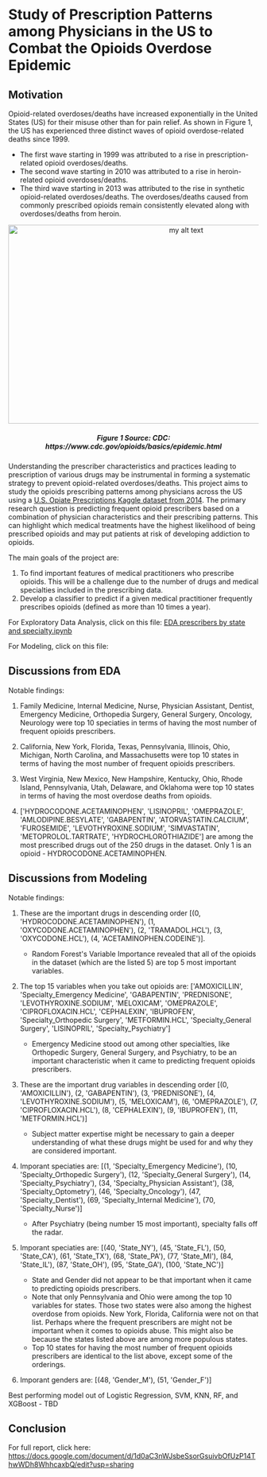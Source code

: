 # Study of Prescription Patterns among Physicians in the US to Combat the Opioids Overdose Epidemic

## Motivation
Opioid-related overdoses/deaths have increased exponentially in the United States (US) for their misuse other than for pain relief. As shown in Figure 1, the US has experienced three distinct waves of opioid overdose-related deaths since 1999. 
- The first wave starting in 1999 was attributed to a rise in prescription- related opioid overdoses/deaths. 
- The second wave starting in 2010 was attributed to a rise in heroin-related opioid overdoses/deaths. 
- The third wave starting in 2013 was attributed to the rise in synthetic opioid-related overdoses/deaths. The overdoses/deaths caused from commonly prescribed opioids remain consistently elevated along with overdoses/deaths from heroin.

<p align="center">
  <img src="https://www.cdc.gov/drugoverdose/images/3Wave_OverdoesDeathRates_LineGraph_2020-large.png" width="700" height="400" alt="my alt text"/>
</p>

<h5 align="center">Figure 1 Source: CDC: https://www.cdc.gov/opioids/basics/epidemic.html</h5>

Understanding the prescriber characteristics and practices leading to prescription of various drugs may be instrumental in forming a systematic strategy to prevent opioid-related overdoses/deaths. This project aims to study the opioids prescribing patterns among physicians across the US using a [U.S. Opiate Prescriptions Kaggle dataset from 2014](https://www.kaggle.com/datasets/apryor6/us-opiate-prescriptions). The primary research question is predicting frequent opioid prescribers based on a combination of physician characteristics and their prescribing patterns. This can highlight which medical treatments have the highest likelihood of being prescribed opioids and may put patients at risk of developing addiction to opioids.

The main goals of the project are:
1. To find important features of medical practitioners who prescribe opioids. This will be a challenge due to the number of drugs and medical specialties included in the prescribing data.
2. Develop a classifier to predict if a given medical practitioner frequently prescribes opioids (defined as more than 10 times a year).

For Exploratory Data Analysis, click on this file: [EDA prescribers by state and specialty.ipynb](https://github.com/djeong95/Opioids-Prescription-Pattern-Analysis/blob/main/EDA%20prescribers%20by%20state%20and%20specialty.ipynb)

For Modeling, click on this file:

## Discussions from EDA

Notable findings:
1. Family Medicine, Internal Medicine, Nurse, Physician Assistant, Dentist, Emergency Medicine, Orthopedia Surgery, General Surgery, Oncology, Neurology were top 10 speciaties in terms of having the most number of frequent opioids prescribers.

2. California, New York, Florida, Texas, Pennsylvania, Illinois, Ohio, Michigan, North Carolina, and Massachusetts were top 10 states in terms of having the most number of frequent opioids prescribers.

3. West Virginia, New Mexico, New Hampshire, Kentucky, Ohio, Rhode Island, Pennsylvania, Utah, Delaware, and Oklahoma were top 10 states in terms of having the most overdose deaths from opioids.

4. ['HYDROCODONE.ACETAMINOPHEN', 'LISINOPRIL', 'OMEPRAZOLE', 'AMLODIPINE.BESYLATE', 'GABAPENTIN', 'ATORVASTATIN.CALCIUM', 'FUROSEMIDE', 'LEVOTHYROXINE.SODIUM', 'SIMVASTATIN', 'METOPROLOL.TARTRATE', 'HYDROCHLOROTHIAZIDE'] are among the most prescribed drugs out of the 250 drugs in the dataset. Only 1 is an opioid - HYDROCODONE.ACETAMINOPHEN.

## Discussions from Modeling

Notable findings:
1. These are the important drugs in descending order [(0, 'HYDROCODONE.ACETAMINOPHEN'), (1, 'OXYCODONE.ACETAMINOPHEN'), (2, 'TRAMADOL.HCL'), (3, 'OXYCODONE.HCL'), (4, 'ACETAMINOPHEN.CODEINE')]. 
    * Random Forest's Variable Importance revealed that all of the opioids in the dataset (which are the listed 5) are top 5 most important variables.
2. The top 15 variables when you take out opioids are: ['AMOXICILLIN', 'Specialty_Emergency Medicine', 'GABAPENTIN', 'PREDNISONE', 'LEVOTHYROXINE.SODIUM', 'MELOXICAM', 'OMEPRAZOLE', 'CIPROFLOXACIN.HCL', 'CEPHALEXIN', 'IBUPROFEN', 'Specialty_Orthopedic Surgery', 'METFORMIN.HCL', 'Specialty_General Surgery', 'LISINOPRIL', 'Specialty_Psychiatry']
    * Emergency Medicine stood out among other specialties, like Orthopedic Surgery, General Surgery, and Psychiatry, to be an important characteristic when it came to predicting frequent opioids prescribers. 

3. These are the important drug variables in descending order [(0, 'AMOXICILLIN'), (2, 'GABAPENTIN'), (3, 'PREDNISONE'), (4, 'LEVOTHYROXINE.SODIUM'), (5, 'MELOXICAM'), (6, 'OMEPRAZOLE'), (7, 'CIPROFLOXACIN.HCL'), (8, 'CEPHALEXIN'), (9, 'IBUPROFEN'), (11, 'METFORMIN.HCL')]
    * Subject matter expertise might be necessary to gain a deeper understanding of what these drugs might be used for and why they are considered important.

4. Imporant speciaties are:  [(1, 'Specialty_Emergency Medicine'), (10, 'Specialty_Orthopedic Surgery'), (12, 'Specialty_General Surgery'), (14, 'Specialty_Psychiatry'), (34, 'Specialty_Physician Assistant'), (38, 'Specialty_Optometry'), (46, 'Specialty_Oncology'), (47, 'Specialty_Dentist'), (69, 'Specialty_Internal Medicine'), (70, 'Specialty_Nurse')]
    * After Psychiatry (being number 15 most important), specialty falls off the radar.

5. Imporant speciaties are:  [(40, 'State_NY'), (45, 'State_FL'), (50, 'State_CA'), (61, 'State_TX'), (68, 'State_PA'), (77, 'State_MI'), (84, 'State_IL'), (87, 'State_OH'), (95, 'State_GA'), (100, 'State_NC')]
    * State and Gender did not appear to be that important when it came to predicting opioids prescribers.
    * Note that only Pennsylvania and Ohio were among the top 10 variables for states. Those two states were also among the highest overdose from opioids. New York, Florida, California were not on that list. Perhaps where the frequent prescribers are might not be important when it comes to opioids abuse. This might also be because the states listed above are among more populous states.
    * Top 10 states for having the most number of frequent opioids prescribers are identical to the list above, except some of the orderings.
6. Imporant genders are:  [(48, 'Gender_M'), (51, 'Gender_F')]

Best performing model out of Logistic Regression, SVM, KNN, RF, and XGBoost - TBD

## Conclusion

For full report, click here: https://docs.google.com/document/d/1d0aC3nWJsbeSsorGsuivbOfUzP14ThwWDh8WhhcaxbQ/edit?usp=sharing
